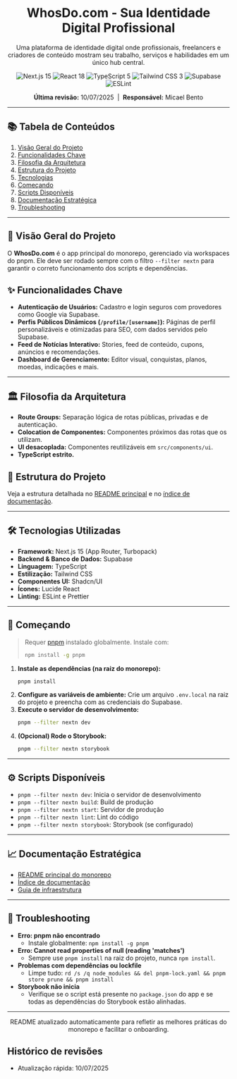 <div align="center">
  <h1>WhosDo.com - Sua Identidade Digital Profissional</h1>
  <p>Uma plataforma de identidade digital onde profissionais, freelancers e criadores de conteúdo mostram seu trabalho, serviços e habilidades em um único hub central.</p>
  <p>
    <img src="https://img.shields.io/badge/Next.js-15-black.svg?style=flat-square&logo=next.js" alt="Next.js 15">
    <img src="https://img.shields.io/badge/React-18-blue.svg?style=flat-square&logo=react" alt="React 18">
    <img src="https://img.shields.io/badge/TypeScript-5-blue.svg?style=flat-square&logo=typescript" alt="TypeScript 5">
    <img src="https://img.shields.io/badge/Tailwind_CSS-3-38B2AC.svg?style=flat-square&logo=tailwind-css" alt="Tailwind CSS 3">
    <img src="https://img.shields.io/badge/Supabase-DB_%26_Auth-3ECF8E.svg?style=flat-square&logo=supabase" alt="Supabase">
    <img src="https://img.shields.io/badge/eslint-8-4B32C3.svg?style=flat-square&logo=eslint" alt="ESLint">
  </p>
  <p>
    <b>Última revisão:</b> 10/07/2025 &nbsp;|&nbsp; <b>Responsável:</b> Micael Bento
  </p>
</div>

---

## 📚 Tabela de Conteúdos

1.  [Visão Geral do Projeto](#-visão-geral-do-projeto)
2.  [Funcionalidades Chave](#-funcionalidades-chave)
3.  [Filosofia da Arquitetura](#-filosofia-da-arquitetura)
4.  [Estrutura do Projeto](#-estrutura-do-projeto)
5.  [Tecnologias](#️-tecnologias-utilizadas)
6.  [Começando](#-começando)
7.  [Scripts Disponíveis](#-scripts-disponíveis)
8.  [Documentação Estratégica](#-documentação-estratégica)
9.  [Troubleshooting](#-troubleshooting)

---

## 🚀 Visão Geral do Projeto

O **WhosDo.com** é o app principal do monorepo, gerenciado via workspaces do pnpm. Ele deve ser rodado sempre com o filtro `--filter nextn` para garantir o correto funcionamento dos scripts e dependências.

## ✨ Funcionalidades Chave

*   **Autenticação de Usuários:** Cadastro e login seguros com provedores como Google via Supabase.
*   **Perfis Públicos Dinâmicos (`/profile/[username]`):** Páginas de perfil personalizáveis e otimizadas para SEO, com dados servidos pelo Supabase.
*   **Feed de Notícias Interativo:** Stories, feed de conteúdo, cupons, anúncios e recomendações.
*   **Dashboard de Gerenciamento:** Editor visual, conquistas, planos, moedas, indicações e mais.

---

## 🏛️ Filosofia da Arquitetura

- **Route Groups:** Separação lógica de rotas públicas, privadas e de autenticação.
- **Colocation de Componentes:** Componentes próximos das rotas que os utilizam.
- **UI desacoplada:** Componentes reutilizáveis em `src/components/ui`.
- **TypeScript estrito.**

## 📁 Estrutura do Projeto

Veja a estrutura detalhada no [README principal](../../README.md) e no [índice de documentação](../../docs/README.md).

---

## 🛠️ Tecnologias Utilizadas

- **Framework:** Next.js 15 (App Router, Turbopack)
- **Backend & Banco de Dados:** Supabase
- **Linguagem:** TypeScript
- **Estilização:** Tailwind CSS
- **Componentes UI:** Shadcn/UI
- **Ícones:** Lucide React
- **Linting:** ESLint e Prettier

---

## 🚀 Começando

> Requer [pnpm](https://pnpm.io/) instalado globalmente. Instale com:
> ```bash
> npm install -g pnpm
> ```

1. **Instale as dependências (na raiz do monorepo):**
   ```bash
   pnpm install
   ```
2. **Configure as variáveis de ambiente:**
   Crie um arquivo `.env.local` na raiz do projeto e preencha com as credenciais do Supabase.
3. **Execute o servidor de desenvolvimento:**
   ```bash
   pnpm --filter nextn dev
   ```
4. **(Opcional) Rode o Storybook:**
   ```bash
   pnpm --filter nextn storybook
   ```

---

## ⚙️ Scripts Disponíveis

- `pnpm --filter nextn dev`: Inicia o servidor de desenvolvimento
- `pnpm --filter nextn build`: Build de produção
- `pnpm --filter nextn start`: Servidor de produção
- `pnpm --filter nextn lint`: Lint do código
- `pnpm --filter nextn storybook`: Storybook (se configurado)

---

## 📈 Documentação Estratégica

- [README principal do monorepo](../../README.md)
- [Índice de documentação](../../docs/README.md)
- [Guia de infraestrutura](../../docs/infraestrutura/infrastructure-and-operations-guide.md)

---

## 🛟 Troubleshooting
- **Erro: pnpm não encontrado**
  - Instale globalmente: `npm install -g pnpm`
- **Erro: Cannot read properties of null (reading 'matches')**
  - Sempre use `pnpm install` na raiz do projeto, nunca `npm install`.
- **Problemas com dependências ou lockfile**
  - Limpe tudo: `rd /s /q node_modules && del pnpm-lock.yaml && pnpm store prune && pnpm install`
- **Storybook não inicia**
  - Verifique se o script está presente no `package.json` do app e se todas as dependências do Storybook estão alinhadas.

---

<div align="center">
  <p>README atualizado automaticamente para refletir as melhores práticas do monorepo e facilitar o onboarding.</p>
</div>

## Histórico de revisões

- Atualização rápida: 10/07/2025
